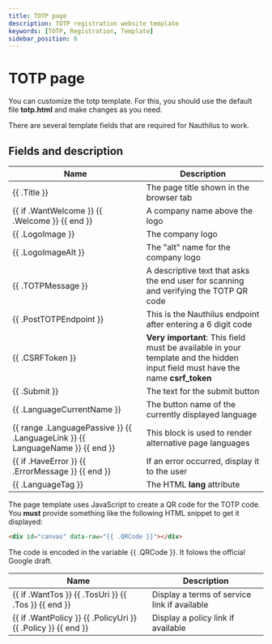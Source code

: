 ```yaml
---
title: TOTP page
description: TOTP registration website template
keywords: [TOTP, Registration, Template]
sidebar_position: 6
---
```

# TOTP page

You can customize the totp template. For this, you should use the default file **totp.html** and make changes as you
need.

There are several template fields that are required for Nauthilus to work.

## Fields and description

| Name                                                                                          | Description                                                                                                                    |
|-----------------------------------------------------------------------------------------------|--------------------------------------------------------------------------------------------------------------------------------|
| \{\{ .Title \}\}                                                                              | The page title shown in the browser tab                                                                                        |
| \{\{ if .WantWelcome \}\} \{\{ .Welcome \}\} \{\{ end \}\}                                    | A company name above the logo                                                                                                  |
| \{\{ .LogoImage \}\}                                                                          | The company logo                                                                                                               |
| \{\{ .LogoImageAlt \}\}                                                                       | The "alt" name for the company logo                                                                                            |
| \{\{ .TOTPMessage \}\}                                                                        | A descriptive text that asks the end user for scanning and verifying the TOTP QR code                                          |
| \{\{ .PostTOTPEndpoint \}\}                                                                   | This is the Nauthilus endpoint after entering a 6 digit code                                                                   |
| \{\{ .CSRFToken \}\}                                                                          | **Very important**: This field must be available in your template and the hidden input field must have the name **csrf_token** |
| \{\{ .Submit \}\}                                                                             | The text for the submit button                                                                                                 |
| \{\{ .LanguageCurrentName \}\}                                                                | The button name of the currently displayed language                                                                            |
| \{\{ range .LanguagePassive \}\} \{\{ .LanguageLink \}\} \{\{ LanguageName \}\} \{\{ end \}\} | This block is used to render alternative page languages                                                                        | 
| \{\{ if .HaveError \}\} \{\{ .ErrorMessage \}\} \{\{ end \}\}                                 | If an error occurred, display it to the user                                                                                   |
| \{\{ .LanguageTag \}\}                                                                        | The HTML **lang** attribute                                                                                                    |

The page template uses JavaScript to create a QR code for the TOTP code. You **must** provide something like the
following HTML snippet to get it displayed:

```html
<div id="canvas" data-raw="{{ .QRCode }}"></div>
```

The code is encoded in the variable \{\{ .QRCode \}\}. It folows the official Google draft.

| Name                                                                          | Description                                  |
|-------------------------------------------------------------------------------|----------------------------------------------|
| \{\{ if .WantTos \}\} \{\{ .TosUri \}\} \{\{ .Tos \}\} \{\{ end \}\}          | Display a terms of service link if available |
| \{\{ if .WantPolicy \}\} \{\{ .PolicyUri \}\} \{\{ .Policy \}\} \{\{ end \}\} | Display a policy link if available           |
